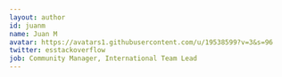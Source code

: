 ```yaml
---
layout: author
id: juanm
name: Juan M
avatar: https://avatars1.githubusercontent.com/u/19538599?v=3&s=96
twitter: esstackoverflow
job: Community Manager, International Team Lead
---
```

